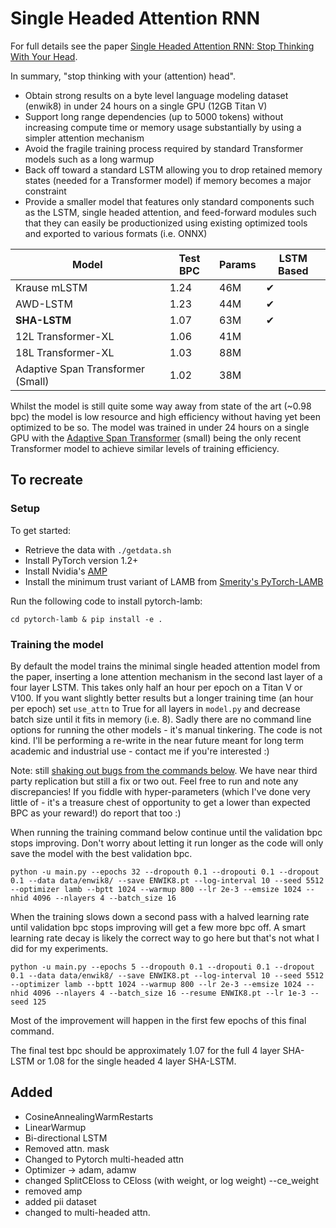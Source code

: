 # Single Headed Attention RNN

For full details see the paper [Single Headed Attention RNN: Stop Thinking With Your Head](https://arxiv.org/abs/1911.11423).

In summary, "stop thinking with your (attention) head".

- Obtain strong results on a byte level language modeling dataset (enwik8) in under 24 hours on a single GPU (12GB Titan V)
- Support long range dependencies (up to 5000 tokens) without increasing compute time or memory usage substantially by using a simpler attention mechanism
- Avoid the fragile training process required by standard Transformer models such as a long warmup
- Back off toward a standard LSTM allowing you to drop retained memory states (needed for a Transformer model) if memory becomes a major constraint
- Provide a smaller model that features only standard components such as the LSTM, single headed attention, and feed-forward modules such that they can easily be productionized using existing optimized tools and exported to various formats (i.e. ONNX)

| Model                             | Test BPC | Params | LSTM Based |
|-----------------------------------|----------|--------|------------|
| Krause mLSTM                      | 1.24     | 46M    | ✔          |
| AWD-LSTM                          | 1.23    | 44M    | ✔          |
| **SHA-LSTM**                          | 1.07     | 63M    | ✔          |
| 12L Transformer-XL                | 1.06     | 41M    |            |
| 18L Transformer-XL                | 1.03     | 88M    |            |
| Adaptive Span Transformer (Small) | 1.02     | 38M    |            |

Whilst the model is still quite some way away from state of the art (~0.98 bpc) the model is low resource and high efficiency without having yet been optimized to be so.
The model was trained in under 24 hours on a single GPU with the [Adaptive Span Transformer](https://github.com/facebookresearch/adaptive-span) (small) being the only recent Transformer model to achieve similar levels of training efficiency.

## To recreate

### Setup

To get started:

- Retrieve the data with `./getdata.sh`
- Install PyTorch version 1.2+
- Install Nvidia's [AMP](https://github.com/NVIDIA/apex)
- Install the minimum trust variant of LAMB from [Smerity's PyTorch-LAMB](https://github.com/Smerity/pytorch-lamb)

Run the following code to install pytorch-lamb:

`cd pytorch-lamb &
pip install -e .`

### Training the model

By default the model trains the minimal single headed attention model from the paper, inserting a lone attention mechanism in the second last layer of a four layer LSTM.
This takes only half an hour per epoch on a Titan V or V100.
If you want slightly better results but a longer training time (an hour per epoch) set `use_attn` to True for all layers in `model.py` and decrease batch size until it fits in memory (i.e. 8).
Sadly there are no command line options for running the other models - it's manual tinkering.
The code is not kind.
I'll be performing a re-write in the near future meant for long term academic and industrial use - contact me if you're interested :)

Note: still [shaking out bugs from the commands below](https://github.com/Smerity/sha-rnn/issues/3). We have near third party replication but still a fix or two out. Feel free to run and note any discrepancies! If you fiddle with hyper-parameters (which I've done very little of - it's a treasure chest of opportunity to get a lower than expected BPC as your reward!) do report that too :)

When running the training command below continue until the validation bpc stops improving. Don't worry about letting it run longer as the code will only save the model with the best validation bpc.

`python -u main.py --epochs 32 --dropouth 0.1 --dropouti 0.1 --dropout 0.1 --data data/enwik8/ --save ENWIK8.pt --log-interval 10 --seed 5512 --optimizer lamb --bptt 1024 --warmup 800 --lr 2e-3 --emsize 1024 --nhid 4096 --nlayers 4 --batch_size 16`

When the training slows down a second pass with a halved learning rate until validation bpc stops improving will get a few more bpc off. A smart learning rate decay is likely the correct way to go here but that's not what I did for my experiments.

`python -u main.py --epochs 5 --dropouth 0.1 --dropouti 0.1 --dropout 0.1 --data data/enwik8/ --save ENWIK8.pt --log-interval 10 --seed 5512 --optimizer lamb --bptt 1024 --warmup 800 --lr 2e-3 --emsize 1024 --nhid 4096 --nlayers 4 --batch_size 16 --resume ENWIK8.pt --lr 1e-3 --seed 125`

Most of the improvement will happen in the first few epochs of this final command.

The final test bpc should be approximately 1.07 for the full 4 layer SHA-LSTM or 1.08 for the single headed 4 layer SHA-LSTM.


## Added 
- CosineAnnealingWarmRestarts
- LinearWarmup
- Bi-directional LSTM
- Removed attn. mask
- Changed to Pytorch multi-headed attn
- Optimizer -> adam, adamw
- changed SplitCEloss to CEloss (with weight, or log weight) --ce_weight
- removed amp
- added pii dataset
- changed to multi-headed attn.